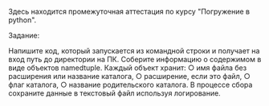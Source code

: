 Здесь находится промежуточная аттестация по курсу "Погружение в python".

Задание:

Напишите код, который запускается из командной строки и получает на вход
путь до директории на ПК.
Соберите информацию о содержимом в виде объектов namedtuple.
Каждый объект хранит:
○ имя файла без расширения или название каталога,
○ расширение, если это файл,
○ флаг каталога,
○ название родительского каталога.
В процессе сбора сохраните данные в текстовый файл используя
логирование.